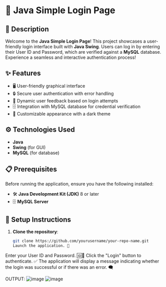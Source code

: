 # 🎉 Java Simple Login Page

## 📖 Description
Welcome to the **Java Simple Login Page**! This project showcases a user-friendly login interface built with **Java Swing**. Users can log in by entering their User ID and Password, which are verified against a **MySQL** database. Experience a seamless and interactive authentication process!

## ✨ Features
- 🖥️ User-friendly graphical interface
- 🔒 Secure user authentication with error handling
- 📣 Dynamic user feedback based on login attempts
- 🗄️ Integration with MySQL database for credential verification
- 🎨 Customizable appearance with a dark theme

## ⚙️ Technologies Used
- **Java**
- **Swing** (for GUI)
- **MySQL** (for database)

## 📋 Prerequisites
Before running the application, ensure you have the following installed:
- 🛠️ **Java Development Kit (JDK)** 8 or later
- 🗄️ **MySQL Server**

## 🚀 Setup Instructions
1. **Clone the repository**:
   ```bash
   git clone https://github.com/yourusername/your-repo-name.git
   Launch the application. 🚀
Enter your User ID and Password. 🆔🔑
Click the "Login" button to authenticate. ✅
The application will display a message indicating whether the login was successful or if there was an error. 🗨️

OUTPUT:
![image](https://github.com/user-attachments/assets/769615fd-8c1a-4c99-86fd-fa9912097548)
![image](https://github.com/user-attachments/assets/73a6e2f0-557d-46b7-9197-be1f3ec4cf57)


